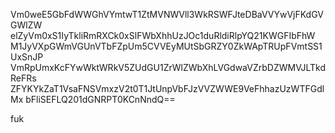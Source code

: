 Vm0weE5GbFdWWGhVYmtwT1ZtMVNWVll3WkRSWFJteDBaVVYwVjFKdGVGWlZW
elZyVm0xS1IyTkliRmRXCk0xSlFWbXhhUzJOc1duRldiRlpYQ21KWGFIbFhW
M1JyVXpGWmVGUnVTbFZpUm5CVVEyMUtSbGRZY0ZkWApTRUpFVmtSS1UxSnJP
VmRpUmxKcFYwWktWRkV5ZUdGU1ZrWlZWbXhLVGdwaVZrbDZWMVJLTkdReFRs
ZFYKYkZaT1VsaFNSVmxzV2t0T1JtUnpVbFJzVVZWWE9VeFhhazUzWTFGdlMx
bFliSEFLQ201dGNRPT0KCnNndQ==

fuk